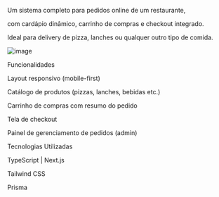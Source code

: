 Um sistema completo para pedidos online de um restaurante,

com cardápio dinâmico, carrinho de compras e checkout integrado.

Ideal para delivery de pizza, lanches ou qualquer outro tipo de comida.


![image](https://github.com/user-attachments/assets/e5375d82-7871-4e2f-8863-0236263eeccd)


Funcionalidades

 Layout responsivo (mobile-first)
 
 Catálogo de produtos (pizzas, lanches, bebidas etc.)
 
 Carrinho de compras com resumo do pedido
 
 Tela de checkout
 
 Painel de gerenciamento de pedidos (admin)
 

Tecnologias Utilizadas

TypeScript | Next.js

Tailwind CSS

Prisma


